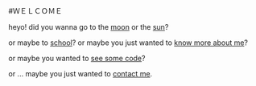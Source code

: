 #ＷＥＬＣＯＭＥ


heyo! did you wanna go to the [moon](/n) or the [sun](/d)?


or maybe to [school](https://limeschool.cf)? or maybe you just wanted to [know more about me](https://emsa.cf)?


or maybe you wanted to [see some code](https://github.com/orgs/ByEmilSayahi/people)?


or ... maybe you just wanted to [contact me](mailto:em@emsa.cf?subject=I'm%20gonna%20make%20you%20a%20billionaire!%20...).
